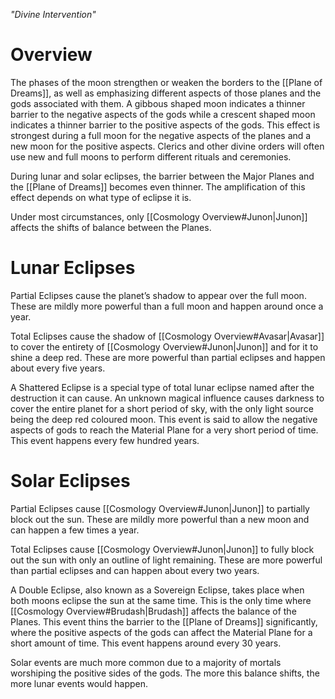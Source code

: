 *"Divine Intervention"*
# Overview
The phases of the moon strengthen or weaken the borders to the [[Plane of Dreams]], as well as emphasizing different aspects of those planes and the gods associated with them. A gibbous shaped moon indicates a thinner barrier to the negative aspects of the gods while a crescent shaped moon indicates a thinner barrier to the positive aspects of the gods. This effect is strongest during a full moon for the negative aspects of the planes and a new moon for the positive aspects. Clerics and other divine orders will often use new and full moons to perform different rituals and ceremonies.

During lunar and solar eclipses, the barrier between the Major Planes and the [[Plane of Dreams]] becomes even thinner. The amplification of this effect depends on what type of eclipse it is.

Under most circumstances, only [[Cosmology Overview#Junon|Junon]] affects the shifts of balance between the Planes.
# Lunar Eclipses
Partial Eclipses cause the planet’s shadow to appear over the full moon. These are mildly more powerful than a full moon and happen around once a year.

Total Eclipses cause the shadow of [[Cosmology Overview#Avasar|Avasar]] to cover the entirety of [[Cosmology Overview#Junon|Junon]] and for it to shine a deep red. These are more powerful than partial eclipses and happen about every five years.

A Shattered Eclipse is a special type of total lunar eclipse named after the destruction it can cause. An unknown magical influence causes darkness to cover the entire planet for a short period of sky, with the only light source being the deep red coloured moon. This event is said to allow the negative aspects of gods to reach the Material Plane for a very short period of time. This event happens every few hundred years.
# Solar Eclipses
Partial Eclipses cause [[Cosmology Overview#Junon|Junon]] to partially block out the sun. These are mildly more powerful than a new moon and can happen a few times a year.

Total Eclipses cause [[Cosmology Overview#Junon|Junon]] to fully block out the sun with only an outline of light remaining. These are more powerful than partial eclipses and can happen about every two years.

A Double Eclipse, also known as a Sovereign Eclipse, takes place when both moons eclipse the sun at the same time. This is the only time where [[Cosmology Overview#Brudash|Brudash]] affects the balance of the Planes. This event thins the barrier to the [[Plane of Dreams]] significantly, where the positive aspects of the gods can affect the Material Plane for a short amount of time. This event happens around every 30 years.

Solar events are much more common due to a majority of mortals worshiping the positive sides of the gods. The more this balance shifts, the more lunar events would happen.
